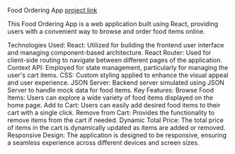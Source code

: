 Food Ordering App [project link](https://food-app-mu-three.vercel.app/)

This Food Ordering App is a web application built using React, providing users with a convenient way to browse and order food items online.

Technologies Used:
React: Utilized for building the frontend user interface and managing component-based architecture.
React Router: Used for client-side routing to navigate between different pages of the application.
Context API: Employed for state management, particularly for managing the user's cart items.
CSS: Custom styling applied to enhance the visual appeal and user experience.
JSON Server: Backend server simulated using JSON Server to handle mock data for food items.
Key Features:
Browse Food Items: Users can explore a wide variety of food items displayed on the home page.
Add to Cart: Users can easily add desired food items to their cart with a single click.
Remove from Cart: Provides the functionality to remove items from the cart if needed.
Dynamic Total Price: The total price of items in the cart is dynamically updated as items are added or removed.
Responsive Design: The application is designed to be responsive, ensuring a seamless experience across different devices and screen sizes.
